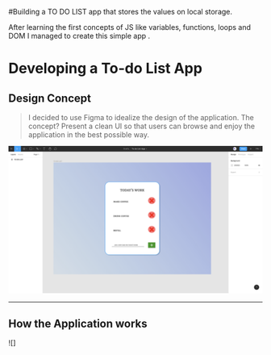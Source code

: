 #Building a TO DO LIST app that stores the values on local storage.

After learning the first concepts of JS like variables, functions, loops and DOM I managed to create this simple app .


# Developing a To-do List App

## Design Concept

> I decided to use Figma to idealize the design of the application. The concept?
Present a clean UI so that users can browse and enjoy the application in the best possible way.

![](app/Captura%20de%20ecrã%202020-09-26%2C%20às%2016.03.13.png)

***

## How the Application works

![]

